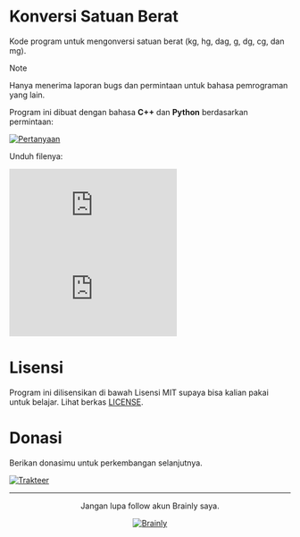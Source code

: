 # Konversi Satuan Berat

Kode program untuk mengonversi satuan berat (kg, hg, dag, g, dg, cg, dan mg).

> [!NOTE]
> Hanya menerima laporan bugs dan permintaan untuk bahasa pemrograman yang lain.

Program ini dibuat dengan bahasa **C++** dan **Python** berdasarkan permintaan:

[![Pertanyaan](https://custom-icon-badges.demolab.com/badge/Lihat%20Pertanyaan-55128816-a6da95?logo=brainly&labelColor=302d41&style=for-the-badge)](https://brainly.co.id/tugas/55128816)

Unduh filenya:

[![C++](https://custom-icon-badges.demolab.com/github/size/f-lambda-z/konversi-satuan-berat/berat.cpp?label=C%2b%2b&logo=cpp&labelColor=302d41&color=b7bdf8&logoColor=d9e0ee&style=for-the-badge)](https://minhaskamal.github.io/DownGit/#/home?url=https://github.com/f-lambda-z/konversi-satuan-berat/tree/main/berat.cpp)
[![Python](https://img.shields.io/github/size/f-lambda-z/konversi-satuan-berat/berat.py?label=Python&logo=python&labelColor=302d41&color=8aadf4&logoColor=d9e0ee&style=for-the-badge)](https://minhaskamal.github.io/DownGit/#/home?url=https://github.com/f-lambda-z/konversi-satuan-berat/tree/main/berat.py)

# Lisensi

Program ini dilisensikan di bawah Lisensi MIT supaya bisa kalian pakai untuk belajar. Lihat berkas [LICENSE](./LICENSE).

# Donasi

Berikan donasimu untuk perkembangan selanjutnya.

[![Trakteer](https://custom-icon-badges.demolab.com/badge/Trakteer-Donasi-ed8796?labelColor=302d41&logo=trakteerid&logoColor=d9e0ee&style=for-the-badge)](https://trakteer.id/fazbrainly)

---

<div align="center">
  <p>Jangan lupa follow akun Brainly saya.</p>
  <a href="https://brainly.co.id/profil/FΛZ-58027659">
    <img src="https://custom-icon-badges.demolab.com/badge/Brainly-F%CE%9BZ-494d64?labelColor=302d41&logo=brainly&style=for-the-badge" alt="Brainly"/>
  </a>
</div>
